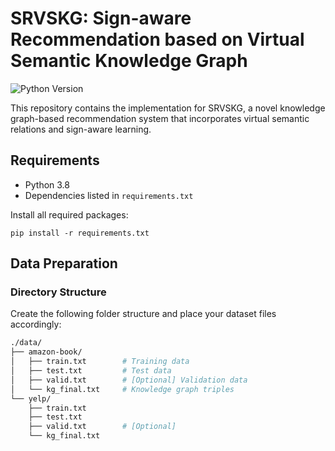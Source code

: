 # SRVSKG: Sign-aware Recommendation based on Virtual Semantic Knowledge Graph

![Python Version](https://img.shields.io/badge/python-3.8-blue.svg)


This repository contains the implementation for SRVSKG, a novel knowledge graph-based recommendation system that incorporates virtual semantic relations and sign-aware learning.

## Requirements

- Python 3.8
- Dependencies listed in `requirements.txt`

Install all required packages:
```
pip install -r requirements.txt
```

## Data Preparation

### Directory Structure
Create the following folder structure and place your dataset files accordingly:
```bash
./data/
├── amazon-book/
│   ├── train.txt        # Training data
│   ├── test.txt         # Test data
│   ├── valid.txt        # [Optional] Validation data
│   └── kg_final.txt     # Knowledge graph triples
└── yelp/
    ├── train.txt
    ├── test.txt
    ├── valid.txt        # [Optional] 
    └── kg_final.txt
